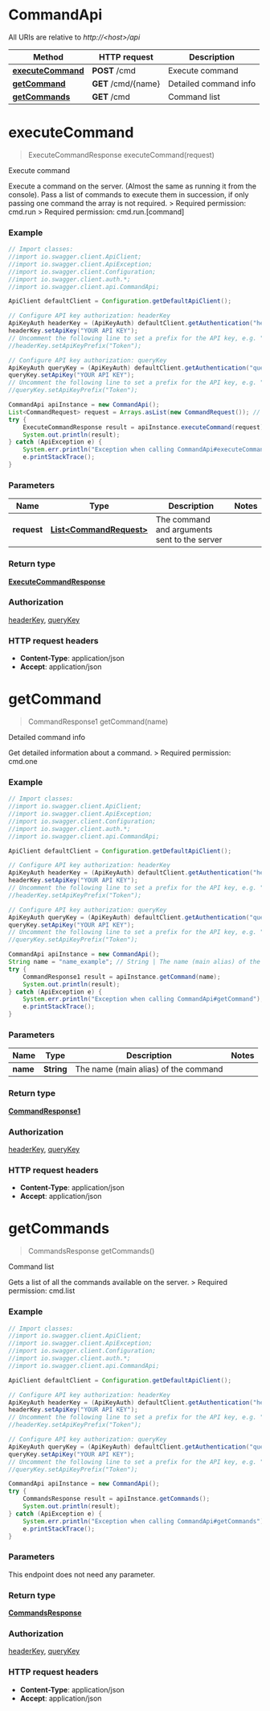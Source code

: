 # CommandApi

All URIs are relative to *http://&lt;host&gt;/api*

Method | HTTP request | Description
------------- | ------------- | -------------
[**executeCommand**](CommandApi.md#executeCommand) | **POST** /cmd | Execute command
[**getCommand**](CommandApi.md#getCommand) | **GET** /cmd/{name} | Detailed command info
[**getCommands**](CommandApi.md#getCommands) | **GET** /cmd | Command list


<a name="executeCommand"></a>
# **executeCommand**
> ExecuteCommandResponse executeCommand(request)

Execute command

Execute a command on the server. (Almost the same as running it from the console). Pass a list of commands to execute them in succession, if only passing one command the array is not required.  &gt; Required permission: cmd.run &gt; Required permission: cmd.run.[command] 

### Example
```java
// Import classes:
//import io.swagger.client.ApiClient;
//import io.swagger.client.ApiException;
//import io.swagger.client.Configuration;
//import io.swagger.client.auth.*;
//import io.swagger.client.api.CommandApi;

ApiClient defaultClient = Configuration.getDefaultApiClient();

// Configure API key authorization: headerKey
ApiKeyAuth headerKey = (ApiKeyAuth) defaultClient.getAuthentication("headerKey");
headerKey.setApiKey("YOUR API KEY");
// Uncomment the following line to set a prefix for the API key, e.g. "Token" (defaults to null)
//headerKey.setApiKeyPrefix("Token");

// Configure API key authorization: queryKey
ApiKeyAuth queryKey = (ApiKeyAuth) defaultClient.getAuthentication("queryKey");
queryKey.setApiKey("YOUR API KEY");
// Uncomment the following line to set a prefix for the API key, e.g. "Token" (defaults to null)
//queryKey.setApiKeyPrefix("Token");

CommandApi apiInstance = new CommandApi();
List<CommandRequest> request = Arrays.asList(new CommandRequest()); // List<CommandRequest> | The command and arguments sent to the server
try {
    ExecuteCommandResponse result = apiInstance.executeCommand(request);
    System.out.println(result);
} catch (ApiException e) {
    System.err.println("Exception when calling CommandApi#executeCommand");
    e.printStackTrace();
}
```

### Parameters

Name | Type | Description  | Notes
------------- | ------------- | ------------- | -------------
 **request** | [**List&lt;CommandRequest&gt;**](CommandRequest.md)| The command and arguments sent to the server |

### Return type

[**ExecuteCommandResponse**](ExecuteCommandResponse.md)

### Authorization

[headerKey](../README.md#headerKey), [queryKey](../README.md#queryKey)

### HTTP request headers

 - **Content-Type**: application/json
 - **Accept**: application/json

<a name="getCommand"></a>
# **getCommand**
> CommandResponse1 getCommand(name)

Detailed command info

Get detailed information about a command.  &gt; Required permission: cmd.one 

### Example
```java
// Import classes:
//import io.swagger.client.ApiClient;
//import io.swagger.client.ApiException;
//import io.swagger.client.Configuration;
//import io.swagger.client.auth.*;
//import io.swagger.client.api.CommandApi;

ApiClient defaultClient = Configuration.getDefaultApiClient();

// Configure API key authorization: headerKey
ApiKeyAuth headerKey = (ApiKeyAuth) defaultClient.getAuthentication("headerKey");
headerKey.setApiKey("YOUR API KEY");
// Uncomment the following line to set a prefix for the API key, e.g. "Token" (defaults to null)
//headerKey.setApiKeyPrefix("Token");

// Configure API key authorization: queryKey
ApiKeyAuth queryKey = (ApiKeyAuth) defaultClient.getAuthentication("queryKey");
queryKey.setApiKey("YOUR API KEY");
// Uncomment the following line to set a prefix for the API key, e.g. "Token" (defaults to null)
//queryKey.setApiKeyPrefix("Token");

CommandApi apiInstance = new CommandApi();
String name = "name_example"; // String | The name (main alias) of the command
try {
    CommandResponse1 result = apiInstance.getCommand(name);
    System.out.println(result);
} catch (ApiException e) {
    System.err.println("Exception when calling CommandApi#getCommand");
    e.printStackTrace();
}
```

### Parameters

Name | Type | Description  | Notes
------------- | ------------- | ------------- | -------------
 **name** | **String**| The name (main alias) of the command |

### Return type

[**CommandResponse1**](CommandResponse1.md)

### Authorization

[headerKey](../README.md#headerKey), [queryKey](../README.md#queryKey)

### HTTP request headers

 - **Content-Type**: application/json
 - **Accept**: application/json

<a name="getCommands"></a>
# **getCommands**
> CommandsResponse getCommands()

Command list

Gets a list of all the commands available on the server.  &gt; Required permission: cmd.list 

### Example
```java
// Import classes:
//import io.swagger.client.ApiClient;
//import io.swagger.client.ApiException;
//import io.swagger.client.Configuration;
//import io.swagger.client.auth.*;
//import io.swagger.client.api.CommandApi;

ApiClient defaultClient = Configuration.getDefaultApiClient();

// Configure API key authorization: headerKey
ApiKeyAuth headerKey = (ApiKeyAuth) defaultClient.getAuthentication("headerKey");
headerKey.setApiKey("YOUR API KEY");
// Uncomment the following line to set a prefix for the API key, e.g. "Token" (defaults to null)
//headerKey.setApiKeyPrefix("Token");

// Configure API key authorization: queryKey
ApiKeyAuth queryKey = (ApiKeyAuth) defaultClient.getAuthentication("queryKey");
queryKey.setApiKey("YOUR API KEY");
// Uncomment the following line to set a prefix for the API key, e.g. "Token" (defaults to null)
//queryKey.setApiKeyPrefix("Token");

CommandApi apiInstance = new CommandApi();
try {
    CommandsResponse result = apiInstance.getCommands();
    System.out.println(result);
} catch (ApiException e) {
    System.err.println("Exception when calling CommandApi#getCommands");
    e.printStackTrace();
}
```

### Parameters
This endpoint does not need any parameter.

### Return type

[**CommandsResponse**](CommandsResponse.md)

### Authorization

[headerKey](../README.md#headerKey), [queryKey](../README.md#queryKey)

### HTTP request headers

 - **Content-Type**: application/json
 - **Accept**: application/json

